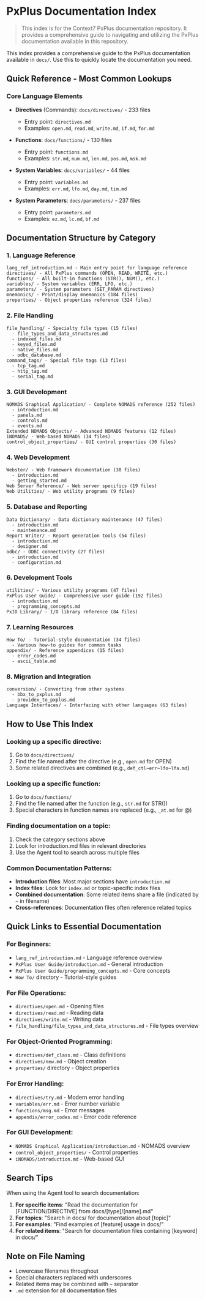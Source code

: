 # PxPlus Documentation Index

> This index is for the Context7 PxPlus documentation repository. It provides a comprehensive guide to navigating and utilizing the PxPlus documentation available in this repository.

This index provides a comprehensive guide to the PxPlus documentation available in `docs/`. Use this to quickly locate the documentation you need.

## Quick Reference - Most Common Lookups

### Core Language Elements
- **Directives** (Commands): `docs/directives/` - 233 files
  - Entry point: `directives.md`
  - Examples: `open.md`, `read.md`, `write.md`, `if.md`, `for.md`

- **Functions**: `docs/functions/` - 130 files
  - Entry point: `functions.md`
  - Examples: `str.md`, `num.md`, `len.md`, `pos.md`, `msk.md`

- **System Variables**: `docs/variables/` - 44 files
  - Entry point: `variables.md`
  - Examples: `err.md`, `lfo.md`, `day.md`, `tim.md`

- **System Parameters**: `docs/parameters/` - 237 files
  - Entry point: `parameters.md`
  - Examples: `ez.md`, `lc.md`, `bf.md`

## Documentation Structure by Category

### 1. Language Reference
```
lang_ref_introduction.md - Main entry point for language reference
directives/ - All PxPlus commands (OPEN, READ, WRITE, etc.)
functions/ - All built-in functions (STR(), NUM(), etc.)
variables/ - System variables (ERR, LFO, etc.)
parameters/ - System parameters (SET_PARAM directives)
mnemonics/ - Print/display mnemonics (184 files)
properties/ - Object properties reference (324 files)
```

### 2. File Handling
```
file_handling/ - Specialty file types (15 files)
  - file_types_and_data_structures.md
  - indexed_files.md
  - keyed_files.md
  - native_files.md
  - odbc_database.md
command_tags/ - Special file tags (13 files)
  - tcp_tag.md
  - http_tag.md
  - serial_tag.md
```

### 3. GUI Development
```
NOMADS Graphical Application/ - Complete NOMADS reference (252 files)
  - introduction.md
  - panels.md
  - controls.md
  - events.md
Extended NOMADS Objects/ - Advanced NOMADS features (12 files)
iNOMADS/ - Web-based NOMADS (34 files)
control_object_properties/ - GUI control properties (30 files)
```

### 4. Web Development
```
Webster/ - Web framework documentation (30 files)
  - introduction.md
  - getting_started.md
Web Server Reference/ - Web server specifics (19 files)
Web Utilities/ - Web utility programs (9 files)
```

### 5. Database and Reporting
```
Data Dictionary/ - Data dictionary maintenance (47 files)
  - introduction.md
  - maintenance.md
Report Writer/ - Report generation tools (54 files)
  - introduction.md
  - designer.md
odbc/ - ODBC connectivity (27 files)
  - introduction.md
  - configuration.md
```

### 6. Development Tools
```
utilities/ - Various utility programs (47 files)
PxPlus User Guide/ - Comprehensive user guide (192 files)
  - introduction.md
  - programming_concepts.md
PxIO Library/ - I/O library reference (84 files)
```

### 7. Learning Resources
```
How To/ - Tutorial-style documentation (34 files)
  - Various how-to guides for common tasks
appendix/ - Reference appendices (15 files)
  - error_codes.md
  - ascii_table.md
```

### 8. Migration and Integration
```
conversion/ - Converting from other systems
  - bbx_to_pxplus.md
  - providex_to_pxplus.md
Language Interfaces/ - Interfacing with other languages (63 files)
```

## How to Use This Index

### Looking up a specific directive:
1. Go to `docs/directives/`
2. Find the file named after the directive (e.g., `open.md` for OPEN)
3. Some related directives are combined (e.g., `def_ctl~err~lfo~lfa.md`)

### Looking up a specific function:
1. Go to `docs/functions/`
2. Find the file named after the function (e.g., `str.md` for STR())
3. Special characters in function names are replaced (e.g., `_at.md` for @)

### Finding documentation on a topic:
1. Check the category sections above
2. Look for introduction.md files in relevant directories
3. Use the Agent tool to search across multiple files

### Common Documentation Patterns:
- **Introduction files**: Most major sections have `introduction.md`
- **Index files**: Look for `index.md` or topic-specific index files
- **Combined documentation**: Some related items share a file (indicated by `~` in filename)
- **Cross-references**: Documentation files often reference related topics

## Quick Links to Essential Documentation

### For Beginners:
- `lang_ref_introduction.md` - Language reference overview
- `PxPlus User Guide/introduction.md` - General introduction
- `PxPlus User Guide/programming_concepts.md` - Core concepts
- `How To/` directory - Tutorial-style guides

### For File Operations:
- `directives/open.md` - Opening files
- `directives/read.md` - Reading data
- `directives/write.md` - Writing data
- `file_handling/file_types_and_data_structures.md` - File types overview

### For Object-Oriented Programming:
- `directives/def_class.md` - Class definitions
- `directives/new.md` - Object creation
- `properties/` directory - Object properties

### For Error Handling:
- `directives/try.md` - Modern error handling
- `variables/err.md` - Error number variable
- `functions/msg.md` - Error messages
- `appendix/error_codes.md` - Error code reference

### For GUI Development:
- `NOMADS Graphical Application/introduction.md` - NOMADS overview
- `control_object_properties/` - Control properties
- `iNOMADS/introduction.md` - Web-based GUI

## Search Tips

When using the Agent tool to search documentation:

1. **For specific items**: "Read the documentation for [FUNCTION/DIRECTIVE] from docs/[type]/[name].md"
2. **For topics**: "Search in docs/ for documentation about [topic]"
3. **For examples**: "Find examples of [feature] usage in docs/"
4. **For related items**: "Search for documentation files containing [keyword] in docs/"

## Note on File Naming

- Lowercase filenames throughout
- Special characters replaced with underscores
- Related items may be combined with `~` separator
- `.md` extension for all documentation files
